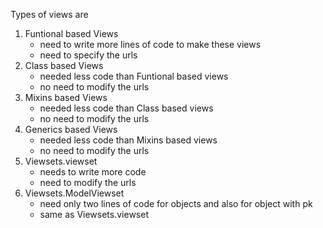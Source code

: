 Types of views are 

1. Funtional based Views 
    - need to write more lines of code to make these views
    - need to specify the urls
2. Class based Views
    - needed less code than Funtional based views
    - no need to modify the urls
3. Mixins based Views
    - needed less code than Class based views
    - no need to modify the urls
4. Generics based Views
    - needed less code than Mixins based views
    - no need to modify the urls
5. Viewsets.viewset
    - needs to write more code
    - need to modify the urls
6. Viewsets.ModelViewset
    - need only two lines of code for objects and also for object with pk
    - same as Viewsets.viewset

